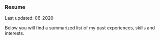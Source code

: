 ### Resume
Last updated: 06-2020

Below you will find a summarized list of my past experiences, skills and interests. 

